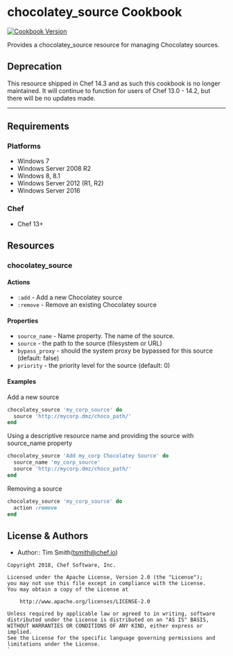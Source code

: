 # chocolatey_source Cookbook

[![Cookbook Version](https://img.shields.io/cookbook/v/chocolatey_source.svg)](https://supermarket.chef.io/cookbooks/chocolatey_source)

Provides a chocolatey_source resource for managing Chocolatey sources.

## Deprecation

This resource shipped in Chef 14.3 and as such this cookbook is no longer maintained. It will continue to function for users of Chef 13.0 - 14.2, but there will be no updates made.

---

## Requirements

### Platforms

- Windows 7
- Windows Server 2008 R2
- Windows 8, 8.1
- Windows Server 2012 (R1, R2)
- Windows Server 2016

### Chef

- Chef 13+

## Resources

### chocolatey_source

#### Actions

- `:add` - Add a new Chocolatey source
- `:remove` - Remove an existing Chocolatey source

#### Properties

- `source_name` - Name property. The name of the source.
- `source` - the path to the source (filesystem or URL)
- `bypass_proxy` - should the system proxy be bypassed for this source (default: false)
- `priority` - the priority level for the source (default: 0)

#### Examples

Add a new source

```ruby
chocolatey_source 'my_corp_source' do
  source 'http://mycorp.dmz/choco_path/'
end
```

Using a descriptive resource name and providing the source with source_name property

```ruby
chocolatey_source 'Add my_corp Chocolatey Source' do
  source_name 'my_corp_source'
  source 'http://mycorp.dmz/choco_path/'
end
```

Removing a source

```ruby
chocolatey_source 'my_corp_source' do
  action :remove
end
```

## License & Authors

- Author:: Tim Smith([tsmith@chef.io](mailto:tsmith@chef.io))

```text
Copyright 2018, Chef Software, Inc.

Licensed under the Apache License, Version 2.0 (the "License");
you may not use this file except in compliance with the License.
You may obtain a copy of the License at

    http://www.apache.org/licenses/LICENSE-2.0

Unless required by applicable law or agreed to in writing, software
distributed under the License is distributed on an "AS IS" BASIS,
WITHOUT WARRANTIES OR CONDITIONS OF ANY KIND, either express or implied.
See the License for the specific language governing permissions and
limitations under the License.
`
```
